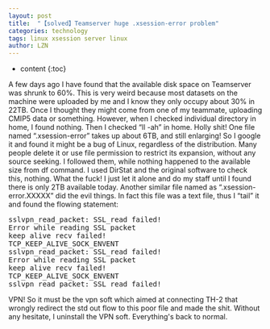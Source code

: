 ```yaml
---
layout: post
title:  "【solved】Teamserver huge .xsession-error problem" 
categories: technology
tags: linux xsession server linux
author: LZN
---
```


* content
{:toc}

A few days ago I have found that the available disk space on Teamserver was shrunk to 60%. This is very weird because most datasets on the machine were uploaded by me and I know they only occupy about 30% in 22TB. Once I thought they might come from one of my teammate, uploading CMIP5 data or something. However, when I checked individual directory in home, I found nothing. Then I checked “ll -ah” in home. Holly shit! One file named “.xsession-error” takes up about 6TB, and still enlarging! So I google it and found it might be a bug of Linux, regardless of the distribution. Many people delete it or use file permission to restrict its expansion, without any source seeking. I followed them, while nothing happened to the available size from df command. I used DirStat and the original software to check this, nothing.
What the fuck! I just let it alone and do my staff until I found there is only 2TB available today. Another similar file named as “.xsession-error.XXXXX” did the evil things. In fact this file was a text file, thus I “tail” it and found the flowing statement:
<pre>sslvpn_read_packet: SSL_read failed!
Error while reading SSL packet
keep alive recv failed!
TCP_KEEP_ALIVE_SOCK_ENVENT
sslvpn_read_packet: SSL_read failed!
Error while reading SSL packet
keep alive recv failed!
TCP_KEEP_ALIVE_SOCK_ENVENT
sslvpn_read_packet: SSL_read failed!</pre>
VPN! So it must be the vpn soft which aimed at connecting TH-2 that wrongly redirect the std out flow to this poor file and made the shit. Without any hesitate, I uninstall the VPN soft. Everything's back to normal.
